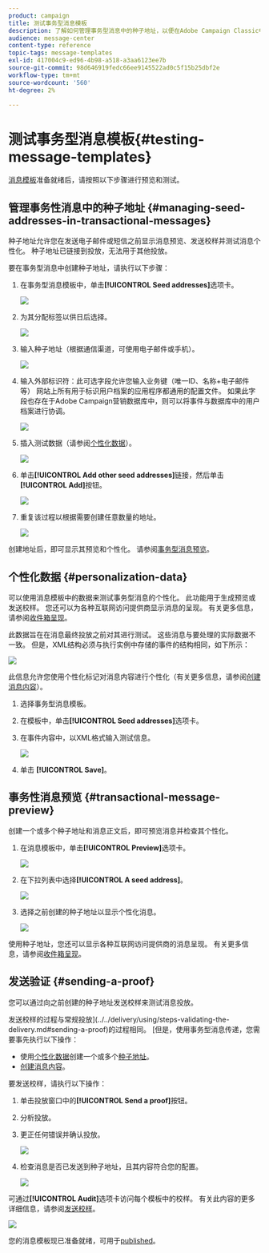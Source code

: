 ```yaml
---
product: campaign
title: 测试事务型消息模板
description: 了解如何管理事务型消息中的种子地址，以便在Adobe Campaign Classic中预览和测试它们。
audience: message-center
content-type: reference
topic-tags: message-templates
exl-id: 417004c9-ed96-4b98-a518-a3aa6123ee7b
source-git-commit: 98d646919fedc66ee9145522ad0c5f15b25dbf2e
workflow-type: tm+mt
source-wordcount: '560'
ht-degree: 2%

---
```


# 测试事务型消息模板{#testing-message-templates}

[消息模板](../../message-center/using/creating-the-message-template.md)准备就绪后，请按照以下步骤进行预览和测试。

## 管理事务性消息中的种子地址 {#managing-seed-addresses-in-transactional-messages}

种子地址允许您在发送电子邮件或短信之前显示消息预览、发送校样并测试消息个性化。 种子地址已链接到投放，无法用于其他投放。

要在事务型消息中创建种子地址，请执行以下步骤：

1. 在事务型消息模板中，单击&#x200B;**[!UICONTROL Seed addresses]**&#x200B;选项卡。

   ![](assets/messagecenter_create_seedaddr_001.png)

1. 为其分配标签以供日后选择。

   ![](assets/messagecenter_create_seedaddr_002.png)

1. 输入种子地址（根据通信渠道，可使用电子邮件或手机）。

   ![](assets/messagecenter_create_seedaddr_003.png)

1. 输入外部标识符：此可选字段允许您输入业务键（唯一ID、名称+电子邮件等） 网站上所有用于标识用户档案的应用程序都通用的配置文件。 如果此字段也存在于Adobe Campaign营销数据库中，则可以将事件与数据库中的用户档案进行协调。

   ![](assets/messagecenter_create_seedaddr_003bis.png)

1. 插入测试数据（请参阅[个性化数据](#personalization-data)）。

   ![](assets/messagecenter_create_custo_001.png)

   <!--## Creating several seed addresses {#creating-several-seed-addresses}-->
1. 单击&#x200B;**[!UICONTROL Add other seed addresses]**&#x200B;链接，然后单击&#x200B;**[!UICONTROL Add]**&#x200B;按钮。

   ![](assets/messagecenter_create_seedaddr_004.png)

   <!--1. Follow the configuration steps for a seed address detailed in the [Creating a seed address](#creating-a-seed-address) section.-->
1. 重复该过程以根据需要创建任意数量的地址。

   ![](assets/messagecenter_create_seedaddr_008.png)

创建地址后，即可显示其预览和个性化。 请参阅[事务型消息预览](#transactional-message-preview)。

## 个性化数据 {#personalization-data}

可以使用消息模板中的数据来测试事务型消息的个性化。 此功能用于生成预览或发送校样。 您还可以为各种互联网访问提供商显示消息的呈现。 有关更多信息，请参阅[收件箱呈现](../../delivery/using/inbox-rendering.md)。

此数据旨在在消息最终投放之前对其进行测试。 这些消息与要处理的实际数据不一致。 但是，XML结构必须与执行实例中存储的事件的结构相同，如下所示：

![](assets/messagecenter_create_custo_006.png)

此信息允许您使用个性化标记对消息内容进行个性化（有关更多信息，请参阅[创建消息内容](../../message-center/using/creating-the-message-template.md#creating-message-content)）。

1. 选择事务型消息模板。

1. 在模板中，单击&#x200B;**[!UICONTROL Seed addresses]**&#x200B;选项卡。

1. 在事件内容中，以XML格式输入测试信息。

   ![](assets/messagecenter_create_custo_001.png)

1. 单击 **[!UICONTROL Save]**。

## 事务性消息预览 {#transactional-message-preview}

创建一个或多个种子地址和消息正文后，即可预览消息并检查其个性化。

1. 在消息模板中，单击&#x200B;**[!UICONTROL Preview]**&#x200B;选项卡。

   ![](assets/messagecenter_preview_001.png)

1. 在下拉列表中选择&#x200B;**[!UICONTROL A seed address]**。

   ![](assets/messagecenter_preview_002.png)

1. 选择之前创建的种子地址以显示个性化消息。

   ![](assets/messagecenter_create_seedaddr_009.png)

使用种子地址，您还可以显示各种互联网访问提供商的消息呈现。 有关更多信息，请参阅[收件箱呈现](../../delivery/using/inbox-rendering.md)。

## 发送验证 {#sending-a-proof}

您可以通过向之前创建的种子地址发送校样来测试消息投放。

发送校样的过程与常规投放](../../delivery/using/steps-validating-the-delivery.md#sending-a-proof)的过程相同。 [但是，使用事务型消息传递，您需要事先执行以下操作：

* 使用[个性化数据](#personalization-data)创建一个或多个[种子地址](#managing-seed-addresses-in-transactional-messages)。
* [创建消息内容](../../message-center/using/creating-the-message-template.md#creating-message-content)。

要发送校样，请执行以下操作：

1. 单击投放窗口中的&#x200B;**[!UICONTROL Send a proof]**&#x200B;按钮。
1. 分析投放。
1. 更正任何错误并确认投放。

   ![](assets/messagecenter_send_proof_001.png)

1. 检查消息是否已发送到种子地址，且其内容符合您的配置。

   ![](assets/messagecenter_send_proof_002.png)

可通过&#x200B;**[!UICONTROL Audit]**&#x200B;选项卡访问每个模板中的校样。 有关此内容的更多详细信息，请参阅[发送校样](../../delivery/using/steps-validating-the-delivery.md#sending-a-proof)。

![](assets/messagecenter_send_proof_003.png)

您的消息模板现已准备就绪，可用于[published](../../message-center/using/publishing-message-templates.md)。